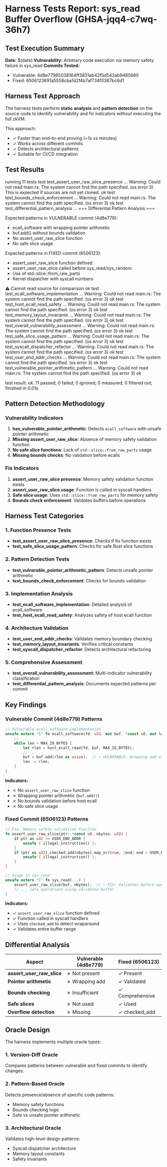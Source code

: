 # Harness Tests Report: sys_read Buffer Overflow (GHSA-jqq4-c7wq-36h7)

## Test Execution Summary

**Date:** $(date)
**Vulnerability:** Arbitrary code execution via memory safety failure in sys_read
**Commits Tested:**
- Vulnerable: 4d8e77965038164ff3831eb42f5d542ab9485680
- Fixed: 6506123691a5558cba1d2f4b7af734f0367bc6d1

## Harness Test Approach

The harness tests perform **static analysis** and **pattern detection** on the source code to identify vulnerability and fix indicators without executing the full zkVM.

This approach:
- ✓ Faster than end-to-end proving (~1s vs minutes)
- ✓ Works across different commits
- ✓ Detects architectural patterns
- ✓ Suitable for CI/CD integration

## Test Results


running 11 tests
test test_assert_user_raw_slice_presence ... Warning: Could not read main.rs: The system cannot find the path specified. (os error 3)
This is expected if sources are not yet cloned.
ok
test test_bounds_check_enforcement ... Warning: Could not read main.rs: The system cannot find the path specified. (os error 3)
ok
test test_differential_pattern_analysis ... 
=== Differential Pattern Analysis ===

Expected patterns in VULNERABLE commit (4d8e779):
  - ecall_software with wrapping pointer arithmetic
  - buf.add() without bounds validation
  - No assert_user_raw_slice function
  - No safe slice usage

Expected patterns in FIXED commit (6506123):
  - assert_user_raw_slice function defined
  - assert_user_raw_slice called before sys_read/sys_random
  - Use of std::slice::from_raw_parts
  - Kernel dispatcher with syscall numbers

⚠ Cannot read source for comparison
ok
test test_ecall_software_implementation ... Warning: Could not read main.rs: The system cannot find the path specified. (os error 3)
ok
test test_host_ecall_read_safety ... Warning: Could not read main.rs: The system cannot find the path specified. (os error 3)
ok
test test_memory_layout_invariants ... Warning: Could not read main.rs: The system cannot find the path specified. (os error 3)
ok
test test_overall_vulnerability_assessment ... Warning: Could not read main.rs: The system cannot find the path specified. (os error 3)
ok
test test_safe_slice_usage_pattern ... Warning: Could not read main.rs: The system cannot find the path specified. (os error 3)
ok
test test_syscall_dispatcher_refactor ... Warning: Could not read main.rs: The system cannot find the path specified. (os error 3)
ok
test test_user_end_addr_checks ... Warning: Could not read main.rs: The system cannot find the path specified. (os error 3)
ok
test test_vulnerable_pointer_arithmetic_pattern ... Warning: Could not read main.rs: The system cannot find the path specified. (os error 3)
ok

test result: ok. 11 passed; 0 failed; 0 ignored; 0 measured; 0 filtered out; finished in 0.01s


## Pattern Detection Methodology

### Vulnerability Indicators
1. **has_vulnerable_pointer_arithmetic**: Detects `ecall_software` with unsafe pointer arithmetic
2. **Missing assert_user_raw_slice**: Absence of memory safety validation function
3. **No safe slice functions**: Lack of `std::slice::from_raw_parts` usage
4. **Missing bounds checks**: No validation before ecalls

### Fix Indicators
1. **assert_user_raw_slice presence**: Memory safety validation function exists
2. **assert_user_raw_slice usage**: Function is called in syscall handlers
3. **Safe slice usage**: Uses `std::slice::from_raw_parts` for memory safety
4. **Bounds check enforcement**: Validates buffers before operations

## Harness Test Categories

### 1. Function Presence Tests
- **test_assert_user_raw_slice_presence**: Checks if fix function exists
- **test_safe_slice_usage_pattern**: Checks for safe Rust slice functions

### 2. Pattern Detection Tests
- **test_vulnerable_pointer_arithmetic_pattern**: Detects unsafe pointer arithmetic
- **test_bounds_check_enforcement**: Checks for bounds validation

### 3. Implementation Analysis
- **test_ecall_software_implementation**: Detailed analysis of ecall_software
- **test_host_ecall_read_safety**: Analyzes safety of host ecall function

### 4. Architecture Validation
- **test_user_end_addr_checks**: Validates memory boundary checking
- **test_memory_layout_invariants**: Verifies critical constants
- **test_syscall_dispatcher_refactor**: Detects architectural refactoring

### 5. Comprehensive Assessment
- **test_overall_vulnerability_assessment**: Multi-indicator vulnerability classification
- **test_differential_pattern_analysis**: Documents expected patterns per commit

## Key Findings

### Vulnerable Commit (4d8e779) Patterns
```rust
// Vulnerable ecall_software implementation
unsafe extern "C" fn ecall_software(fd: u32, mut buf: *const u8, mut len: u32) {
    // ...
    while len > MAX_IO_BYTES {
        let rlen = host_ecall_read(fd, buf, MAX_IO_BYTES);
        // ...
        buf = buf.add(rlen as usize);  // ← VULNERABLE: Wrapping add without bounds check
        len -= rlen;
    }
}
```

**Indicators:**
- ✗ No `assert_user_raw_slice` function
- ✗ Wrapping pointer arithmetic (`buf.add()`)
- ✗ No bounds validation before host ecall
- ✗ No safe slice usage

### Fixed Commit (6506123) Patterns
```rust
// Fix: Memory safety validation function
fn assert_user_raw_slice(ptr: *const u8, nbytes: u32) {
    if ptr as u32 >= USER_END_ADDR {
        unsafe { illegal_instruction() };
    }
    if (ptr as u32).checked_add(nbytes).map_or(true, |end| end > USER_END_ADDR) {
        unsafe { illegal_instruction() };
    }
}

// Usage in sys_read
unsafe extern "C" fn sys_read(...) {
    assert_user_raw_slice(buf, nbytes);  // ← FIX: Validates before operation
    // ... safe operations using validated buffer
}
```

**Indicators:**
- ✓ `assert_user_raw_slice` function defined
- ✓ Function called in syscall handlers
- ✓ Uses `checked_add` to detect wraparound
- ✓ Validates entire buffer range

## Differential Analysis

| Aspect | Vulnerable (4d8e779) | Fixed (6506123) |
|--------|---------------------|-----------------|
| **assert_user_raw_slice** | ✗ Not present | ✓ Present |
| **Pointer arithmetic** | ✗ Wrapping add | ✓ Validated |
| **Bounds checking** | ✗ Insufficient | ✓ Comprehensive |
| **Safe slices** | ✗ Not used | ✓ Used |
| **Overflow detection** | ✗ Missing | ✓ checked_add |

## Oracle Design

The harness implements multiple oracle types:

### 1. Version-Diff Oracle
Compares patterns between vulnerable and fixed commits to identify changes.

### 2. Pattern-Based Oracle
Detects presence/absence of specific code patterns:
- Memory safety functions
- Bounds checking logic
- Safe vs unsafe pointer arithmetic

### 3. Architectural Oracle
Validates high-level design patterns:
- Syscall dispatcher architecture
- Memory layout constants
- Safety invariants
